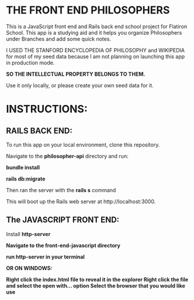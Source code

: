 <h1>THE FRONT END PHILOSOPHERS</h1>

This is a JavaScript front end and Rails back end school project for Flatiron School. This app is a studying aid and it helps you organize Philosophers under Branches and add some quick notes. 

I USED THE STANFORD ENCYCLOPEDIA OF PHILOSOPHY and WIKIPEDIA for most of my seed data because I am not planning on launching this app in production mode.


<b>SO THE INTELLECTUAL PROPERTY BELONGS TO THEM.</b>


Use it only locally, or please create your own seed data for it. 

<h1>INSTRUCTIONS:</h1> 

<h2>RAILS BACK END:</h2>

To run this app on your local environment, clone this repository.

Navigate to the <b>philosopher-api</b> directory and run:

<b>bundle install</b>

<b>rails db:migrate</b>

Then ran the server with the <b>rails s</b> command

This will boot up the Rails web server at http://localhost:3000.

<h2>The JAVASCRIPT FRONT END:</h2>

Install <b>http-server<b>

Navigate to the <b>front-end-javascript</b> directory

run <b>http-server</b> in your terminal 

<b>OR ON WINDOWS:</b>

Right click the index.html file to reveal it in the explorer 
Right click the file and select the open with... option 
Select the browser that you would like use